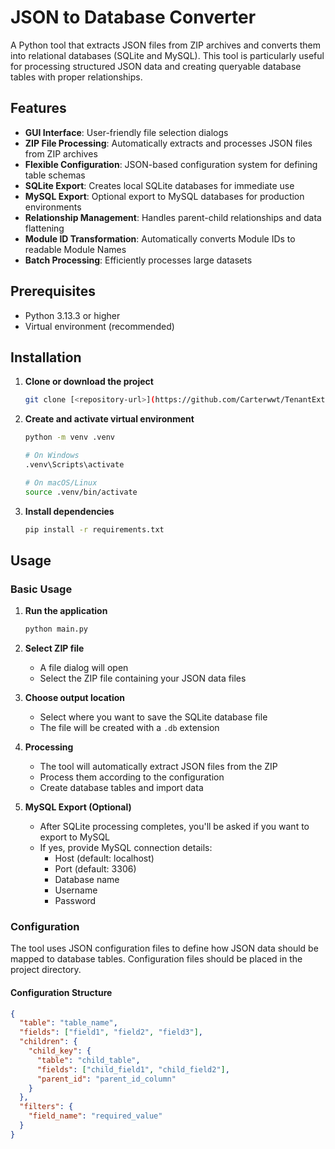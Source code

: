 # JSON to Database Converter

A Python tool that extracts JSON files from ZIP archives and converts them into relational databases (SQLite and MySQL). This tool is particularly useful for processing structured JSON data and creating queryable database tables with proper relationships.

## Features

- **GUI Interface**: User-friendly file selection dialogs
- **ZIP File Processing**: Automatically extracts and processes JSON files from ZIP archives
- **Flexible Configuration**: JSON-based configuration system for defining table schemas
- **SQLite Export**: Creates local SQLite databases for immediate use
- **MySQL Export**: Optional export to MySQL databases for production environments
- **Relationship Management**: Handles parent-child relationships and data flattening
- **Module ID Transformation**: Automatically converts Module IDs to readable Module Names
- **Batch Processing**: Efficiently processes large datasets

## Prerequisites

- Python 3.13.3 or higher
- Virtual environment (recommended)

## Installation

1. **Clone or download the project**
   ```bash
   git clone [<repository-url>](https://github.com/Carterwwt/TenantExtractor.git)
   ```

2. **Create and activate virtual environment**
   ```bash
   python -m venv .venv

   # On Windows
   .venv\Scripts\activate

   # On macOS/Linux
   source .venv/bin/activate
   ```

3. **Install dependencies**
   ```bash
   pip install -r requirements.txt
   ```

## Usage

### Basic Usage

1. **Run the application**
   ```bash
   python main.py
   ```

2. **Select ZIP file**
   - A file dialog will open
   - Select the ZIP file containing your JSON data files

3. **Choose output location**
   - Select where you want to save the SQLite database file
   - The file will be created with a `.db` extension

4. **Processing**
   - The tool will automatically extract JSON files from the ZIP
   - Process them according to the configuration
   - Create database tables and import data

5. **MySQL Export (Optional)**
   - After SQLite processing completes, you'll be asked if you want to export to MySQL
   - If yes, provide MySQL connection details:
     - Host (default: localhost)
     - Port (default: 3306)
     - Database name
     - Username
     - Password

### Configuration

The tool uses JSON configuration files to define how JSON data should be mapped to database tables. Configuration files should be placed in the project directory.

#### Configuration Structure

```json
{
  "table": "table_name",
  "fields": ["field1", "field2", "field3"],
  "children": {
    "child_key": {
      "table": "child_table",
      "fields": ["child_field1", "child_field2"],
      "parent_id": "parent_id_column"
    }
  },
  "filters": {
    "field_name": "required_value"
  }
}
